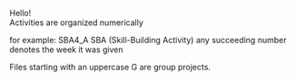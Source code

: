 Hello!  
Activities are organized numerically

for example: SBA4_A 
SBA (Skill-Building Activity) any succeeding number denotes the week it was given

Files starting with an uppercase G are group projects.

